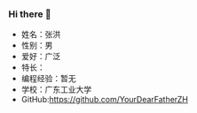 ### Hi there 👋
- 姓名：张洪 
- 性别：男
- 爱好：广泛
- 特长：
- 编程经验：暂无
- 学校：广东工业大学
- GitHub:https://github.com/YourDearFatherZH
<!--
**YourDearFatherZH/YourDearFatherZH** is a ✨ _special_ ✨ repository because its `README.md` (this file) appears on your GitHub profile.


